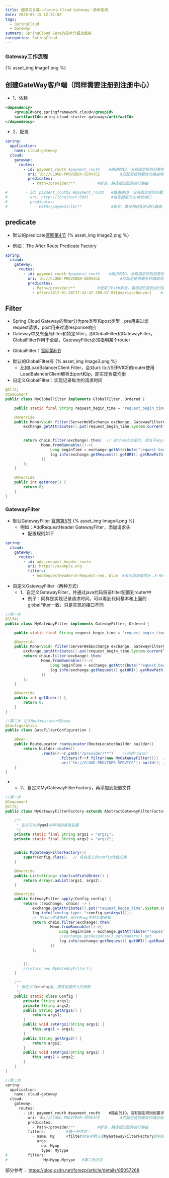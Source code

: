 ```yaml
---
title: 服务网关篇——Spring Cloud Gateway：简单使用
date: 2020-07-15 12:32:02
tags:
  - SpringCloud
  - Gateway
summary: SpringCloud Gate的简单介绍及使用
categories: SpringCloud
---
```


### Gateway工作流程 ###
{% asset_img Image1.png  %}

## 创建GateWay客户端（同样需要注册到注册中心） ##
* 1、依赖
``` xml
<dependency>
    <groupId>org.springframework.cloud</groupId>
    <artifactId>spring-cloud-starter-gateway</artifactId>
</dependency>
```	
* 2、配置

``` yaml
spring:
  application:
    name: cloud-gateway
  cloud:
    gateway:
      routes:
        - id: payment_routh #payment_routh    #路由的ID，没有固定规则但要求唯一，简易配合服务名
          uri: lb://CLOUD-PROVIDER-SERVICE         #匹配后提供服务的路由地址
          predicates:
            - Path=/provider/**          #断言，路径相匹配的进行路由

#        - id: payment_routh2 #payment_routh   #路由的ID，没有固定规则但要求唯一，简易配合服务名
#          uri: http://localhost:8001          #指定固定的ip地址端口
#          predicates:
#            - Path=/payment/lb/**             #断言，路径相匹配的进行路由
```

## predicate ##
- 默认的predicate[官网第4节](https://cloud.spring.io/spring-cloud-static/spring-cloud-gateway/2.2.1.RELEASE/reference/html/#gateway-request-predicates-factories)
{% asset_img Image2.png  %}
* 例如：The After Route Predicate Factory
``` yaml
spring:
  cloud:
    gateway:
      routes:
        - id: payment_routh #payment_routh    #路由的ID，没有固定规则但要求唯一，简易配合服务名
          uri: lb://CLOUD-PROVIDER-SERVICE         #匹配后提供服务的路由地址
          predicates:
            - Path=/provider/**          #使用了Path断言，路径相匹配的进行路由
            - After=2017-01-20T17:42:47.789-07:00[America/Denver]    #表示必须在这之后请求才放行
```

## Filter ##
* Spring Cloud Gateway的filter分为pre类型和post类型：pre用来过滤request请求，post用来过滤response响应
* Gateway中又有全局filter和特定filter，即GlobalFilter和GatewayFilter。GlobalFilter作用于全局，GatewayFilter必须指明某个router
- GlobalFilter：[官网第6节](https://cloud.spring.io/spring-cloud-static/spring-cloud-gateway/2.2.1.RELEASE/reference/html/#global-filters)
* 默认的GlobalFilter有
{% asset_img Image3.png  %}
	* 比如LoadBalancerClient Filter，会对uri: lb://SERVICE的router使用LoadBalancerClient解析出port和ip，即实现负载均衡
* 自定义GlobalFilter：实现记录每次的请求时间

``` java
@Slf4j
@Component 
public class MyGlobalFilter implements GlobalFilter, Ordered {

    public static final String request_begin_time = "request_begin_time";

    @Override
    public Mono<Void> filter(ServerWebExchange exchange, GatewayFilterChain chain) {
        exchange.getAttributes().put(request_begin_time,System.currentTimeMillis());  //pre 过滤 ，将请求开始时间加入到请求参数中

        
        return chain.filter(exchange).then(  // 在then方法里的，相当于aop中的后置通知，即post过滤
                Mono.fromRunnable(()->{
                    Long beginTime = exchange.getAttribute("request_begin_time");
                    log.info(exchange.getRequest().getURI().getRawPath() + ": " + (System.currentTimeMillis() - beginTime) + "ms"); //打印请求时间
                })
        );
    }

    @Override
    public int getOrder() {
        return 0;
    }
}
```
### GatewayFilter ###
* 默认GatewayFilter [官网第5节](https://cloud.spring.io/spring-cloud-static/spring-cloud-gateway/2.2.1.RELEASE/reference/html/#global-filters)
{% asset_img Image4.png  %}
	* 例如：AddRequestHeader GatewayFilter，添加请求头
		* 配置规则如下

``` yaml
spring:
  cloud:
    gateway:
      routes:
        - id: add_request_header_route
          uri: https://example.org
          filters: 
            - AddRequestHeader=X-Request-red, blue  #表示添加请求头：X-Request-red，值为blue
```
* 自定义GatewayFilter（两种方式）
	* 1、自定义GatewayFilter，并通过java代码将该filter配置到router中
		* 例子：同样是实现记录请求时间。可以看到代码基本和上面的globalFilter一致，只是实现的接口不同

```java
//第一步
@Slf4j
public class MyGateWayFilter implements GatewayFilter, Ordered {   

    public static final String request_begin_time = "request_begin_time";

    @Override
    public Mono<Void> filter(ServerWebExchange exchange, GatewayFilterChain chain) {
        exchange.getAttributes().put(request_begin_time,System.currentTimeMillis());  //pre 过滤
        return chain.filter(exchange).then(
                Mono.fromRunnable(()->{
                    Long beginTime = exchange.getAttribute("request_begin_time");
                    log.info(exchange.getRequest().getURI().getRawPath() + ": " + (System.currentTimeMillis() - beginTime) + "ms");
                })
        );
    }

    @Override
    public int getOrder() {
        return 0;
    }
}

//第二步 注入RouteLocator的bean
@Configuration
public class GateFilterConfiguration {

    @Bean
    public RouteLocator routeLocator(RouteLocatorBuilder builder){  
        return builder.routes()
                .route(r->r.path("/provider/**")    //创建router
                        .filters(f->f.filter(new MyGateWayFilter()))  //添加自定义的filter
                        .uri("lb://CLOUD-PROVIDER-SERVICE")).build(); //添加uri
    }
}
```
- 	* 2、自定义MyGatewayFilterFactory，再添加到配置文件

``` java
//第一步
@Component
@Slf4j
public class MyGatewayFilterFactory extends AbstractGatewayFilterFactory<MyGatewayFilterFactory.Config> {

    /**
     * 定义可以再yaml中声明的属性变量
     */
    private static final String args1 = "args1";
    private static final String args2 = "args2";


    public MyGatewayFilterFactory(){
        super(Config.class);  // 将自定义的config传给父类
    }

    @Override
    public List<String> shortcutFieldOrder() {
        return Arrays.asList(args1, args2);
    }

    @Override
    public GatewayFilter apply(Config config) {
        return ((exchange, chain) -> {
            exchange.getAttributes().put("request_begin_time",System.currentTimeMillis());  //pre 过滤
            log.info("config-type: "+config.getArgs1());
            // 在then方法里的，相当于aop中的后置通知
            return chain.filter(exchange).then(
                    Mono.fromRunnable(()->{
                        Long beginTime = exchange.getAttribute("request_begin_time");
                        //exchange.getResponse().getHeaders().get
                        log.info(exchange.getRequest().getURI().getRawPath() + ": " + (System.currentTimeMillis() - beginTime) + "ms");
                    })
            );


        });
        //return new MyGateWayFilter();
    }

    /**
     * 自定义的config类，用来设置传入的参数
     */
    public static class Config {
        private String args1;
        private String args2;
        public String getArgs1() {
            return args1;
        }
        public void setArgs1(String args1) {
            this.args1 = args1;
        }
        public String getArgs2() {
            return args2;
        }
        public void setArgs2(String args2) {
            this.args2 = args2;
        }
    }
}

//第二步
spring:
  application:
    name: cloud-gateway
  cloud:
    gateway:
      routes:
        - id: payment_routh #payment_routh    #路由的ID，没有固定规则但要求唯一，简易配合服务名
          uri: lb://CLOUD-PROVIDER-SERVICE         #匹配后提供服务的路由地址
          predicates:
            - Path=/provider/**          #断言，路径相匹配的进行路由
          filters:         #第一种方式：
            - name: My     #filter的名字默认是MyGatewayFilterFactory的前缀，否则显示找不到
              args:
                op: Myop
                type: Mytype
#         filters:             
#              - My=Myop,Mytype   #第二种方式
```

部分参考： https://blog.csdn.net/forezp/article/details/85057268
